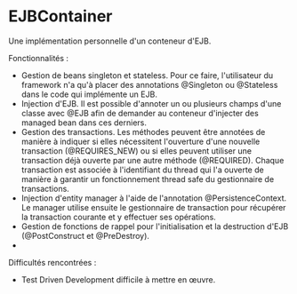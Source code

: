 # EJBContainer
Une implémentation personnelle d'un conteneur d'EJB.


Fonctionnalités :
* Gestion de beans singleton et stateless. Pour ce faire, l'utilisateur du framework n'a qu'à placer des annotations @Singleton ou @Stateless dans le code qui implémente un EJB.
*  Injection d'EJB. Il est possible d'annoter un ou plusieurs champs d'une classe avec @EJB afin de demander au conteneur d'injecter des managed bean dans ces derniers.
* Gestion des transactions. Les méthodes peuvent être annotées de manière à indiquer si elles nécessitent l'ouverture d'une nouvelle transaction (@REQUIRES_NEW) ou si elles peuvent utiliser une transaction déjà ouverte par une autre méthode (@REQUIRED). Chaque transaction est associée à l'identifiant du thread qui l'a ouverte de manière à garantir un fonctionnement thread safe du gestionnaire de transactions.
* Injection d'entity manager à l'aide de l'annotation @PersistenceContext. Le manager utilise ensuite le gestionnaire de transaction pour récupérer la transaction courante et y effectuer ses opérations.
* Gestion de fonctions de rappel pour l'initialisation et la destruction d'EJB (@PostConstruct et @PreDestroy).
* 

Difficultés rencontrées :
* Test Driven Development difficile à mettre en œuvre.
